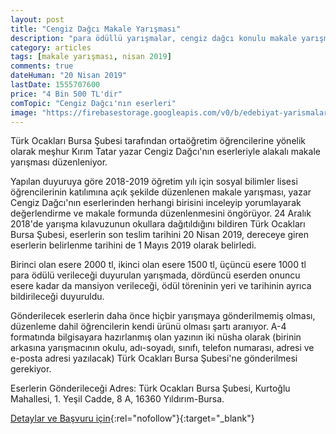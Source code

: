 ```yaml
---
layout: post
title: "Cengiz Dağcı Makale Yarışması"
description: "para ödüllü yarışmalar, cengiz dağcı konulu makale yarışması"
category: articles
tags: [makale yarışması, nisan 2019]
comments: true
dateHuman: "20 Nisan 2019"
lastDate: 1555707600
price: "4 Bin 500 TL'dir"
comTopic: "Cengiz Dağcı'nın eserleri"
image: "https://firebasestorage.googleapis.com/v0/b/edebiyat-yarismalari.appspot.com/o/cengiz-dagci.jpg?alt=media&token=f7746ec5-30ce-4957-8243-08f1dfb215aa"
---
```


Türk Ocakları Bursa Şubesi tarafından ortaöğretim öğrencilerine yönelik olarak meşhur Kırım Tatar yazar Cengiz Dağcı'nın eserleriyle alakalı makale yarışması düzenleniyor.

Yapılan duyuruya göre 2018-2019 öğretim yılı için sosyal bilimler lisesi öğrencilerinin katılımına açık şekilde düzenlenen makale yarışması, yazar Cengiz Dağcı'nın eserlerinden herhangi birisini inceleyip yorumlayarak değerlendirme ve makale formunda düzenlenmesini öngörüyor. 24 Aralık 2018'de yarışma kılavuzunun okullara dağıtıldığını bildiren Türk Ocakları Bursa Şubesi, eserlerin son teslim tarihini 20 Nisan 2019, dereceye giren eserlerin belirlenme tarihini de 1 Mayıs 2019 olarak belirledi. 

Birinci olan esere 2000 tl, ikinci olan esere 1500 tl, üçüncü esere 1000 tl para ödülü verileceği duyurulan yarışmada, dördüncü eserden onuncu esere kadar da mansiyon verileceği, ödül töreninin yeri ve tarihinin ayrıca bildirileceği duyuruldu.

Gönderilecek eserlerin daha önce hiçbir yarışmaya gönderilmemiş olması, düzenleme dahil öğrencilerin kendi ürünü olması şartı aranıyor. A-4 formatında bilgisayara hazırlanmış olan yazının iki nüsha olarak (birinin arkasına yarışmacının okulu, adı-soyadı, sınıfı, telefon numarası, adresi ve e-posta adresi yazılacak) Türk Ocakları Bursa Şubesi'ne gönderilmesi gerekiyor.

Eserlerin Gönderileceği Adres: Türk Ocakları Bursa Şubesi, Kurtoğlu Mahallesi, 1. Yeşil Cadde, 8 A, 16360 Yıldırım-Bursa.

[Detaylar ve Başvuru için](http://old.qha.com.ua/tr/egitim/ortaogretim-ogrencileri-icin-cengiz-dagci-konulu-makale-yarismasi/176300/?utm_source=edebiyatyarismalari.com&utm_medium=affiliate&utm_campaign=cpc){:rel="nofollow"}{:target="_blank"}